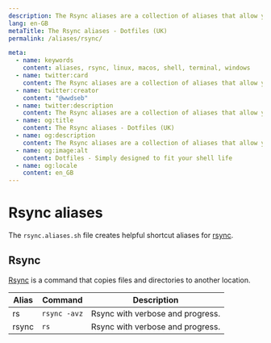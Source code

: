```yaml
---
description: The Rsync aliases are a collection of aliases that allow you to interact with the `rsync` command line tool. Rsync is a tool which synchronises files and directories between two locations.
lang: en-GB
metaTitle: The Rsync aliases - Dotfiles (UK)
permalink: /aliases/rsync/

meta:
  - name: keywords
    content: aliases, rsync, linux, macos, shell, terminal, windows
  - name: twitter:card
    content: The Rsync aliases are a collection of aliases that allow you to interact with the `rsync` command line tool. Rsync is a tool which synchronises files and directories between two locations.
  - name: twitter:creator
    content: "@wwdseb"
  - name: twitter:description
    content: The Rsync aliases are a collection of aliases that allow you to interact with the `rsync` command line tool. Rsync is a tool which synchronises files and directories between two locations.
  - name: og:title
    content: The Rsync aliases - Dotfiles (UK)
  - name: og:description
    content: The Rsync aliases are a collection of aliases that allow you to interact with the `rsync` command line tool. Rsync is a tool which synchronises files and directories between two locations.
  - name: og:image:alt
    content: Dotfiles - Simply designed to fit your shell life
  - name: og:locale
    content: en_GB
---
```


# Rsync aliases

The `rsync.aliases.sh` file creates helpful shortcut aliases for
[rsync](https://en.wikipedia.org/wiki/Rsync).

## Rsync

[Rsync](https://en.wikipedia.org/wiki/Rsync) is a command that copies files and
directories to another location.

| Alias | Command | Description |
| ----- | ----- | ----- |
| rs | `rsync -avz` | Rsync with verbose and progress. |
| rsync | `rs` | Rsync with verbose and progress. |
